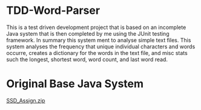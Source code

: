 # TDD-Word-Parser
This is a test driven development project that is based on an incomplete Java system that is then completed by me using the JUnit testing framework. In summary this system ment to analyse simple text files. This system analyses the frequency that unique individual characters and words occurre, creates a dictionary for the words in the text file, and misc stats such the longest, shortest word, word count, and last word read.

# Original Base Java System 
[SSD_Assign.zip](https://github.com/user-attachments/files/16464055/SSD_Assign.zip)
